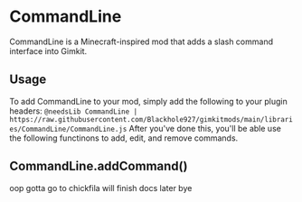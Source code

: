 # CommandLine
CommandLine is a Minecraft-inspired mod that adds a slash command interface into Gimkit.

## Usage
To add CommandLine to your mod, simply add the following to your plugin headers:
`@needsLib CommandLine | https://raw.githubusercontent.com/Blackhole927/gimkitmods/main/libraries/CommandLine/CommandLine.js`
After you've done this, you'll be able use the following functinons to add, edit, and remove commands.

## CommandLine.addCommand()
oop gotta go to chickfila will finish docs later bye
